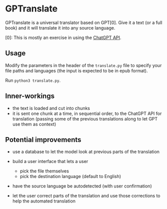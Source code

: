 # GPTranslate

GPTranslate is a universal translator based on GPT[0].
Give it a text (or a full book) and it will translate it into any source language.

[0]: This is mostly an exercise in using the [ChatGPT API](https://platform.openai.com/docs/guides/chat).

## Usage

Modify the parameters in the header of the `translate.py` file to specify your file paths and languages (the input is expected to be in epub format).

Run `python3 translate.py`.

## Inner-workings

* the text is loaded and cut into chunks
* it is sent one chunk at a time, in sequential order, to the ChatGPT API for translation
  (passing some of the previous translations along to let GPT use them as context)

## Potential improvements

* use a database to let the model look at previous parts of the translation

* build a user interface that lets a user 
    * pick the file themselves
    * pick the destination language (default to English)
* have the source language be autodetected
  (with user confirmation)
* let the user correct parts of the translation and use those corrections to help the automated translation
